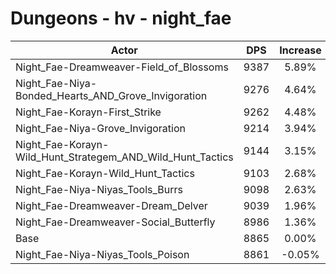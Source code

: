# Dungeons - hv - night_fae
| Actor | DPS | Increase |
|---|:---:|:---:|
|Night_Fae-Dreamweaver-Field_of_Blossoms|9387|5.89%|
|Night_Fae-Niya-Bonded_Hearts_AND_Grove_Invigoration|9276|4.64%|
|Night_Fae-Korayn-First_Strike|9262|4.48%|
|Night_Fae-Niya-Grove_Invigoration|9214|3.94%|
|Night_Fae-Korayn-Wild_Hunt_Strategem_AND_Wild_Hunt_Tactics|9144|3.15%|
|Night_Fae-Korayn-Wild_Hunt_Tactics|9103|2.68%|
|Night_Fae-Niya-Niyas_Tools_Burrs|9098|2.63%|
|Night_Fae-Dreamweaver-Dream_Delver|9039|1.96%|
|Night_Fae-Dreamweaver-Social_Butterfly|8986|1.36%|
|Base|8865|0.00%|
|Night_Fae-Niya-Niyas_Tools_Poison|8861|-0.05%|
